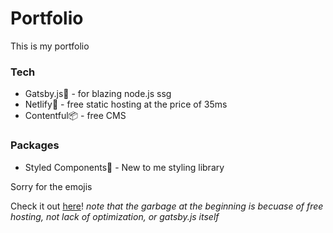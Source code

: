 # Portfolio
This is my portfolio

### Tech
- Gatsby.js🚀 - for blazing node.js ssg 
- Netlify🎉 - free static hosting at the price of 35ms
- Contentful📦 - free CMS

### Packages
- Styled Components👗 -  New to me styling library

Sorry for the emojis 

Check it out [here](http://www.joshuawootonn.com)!
*note that the garbage at the beginning is becuase of free hosting, not lack of optimization, or gatsby.js itself*
